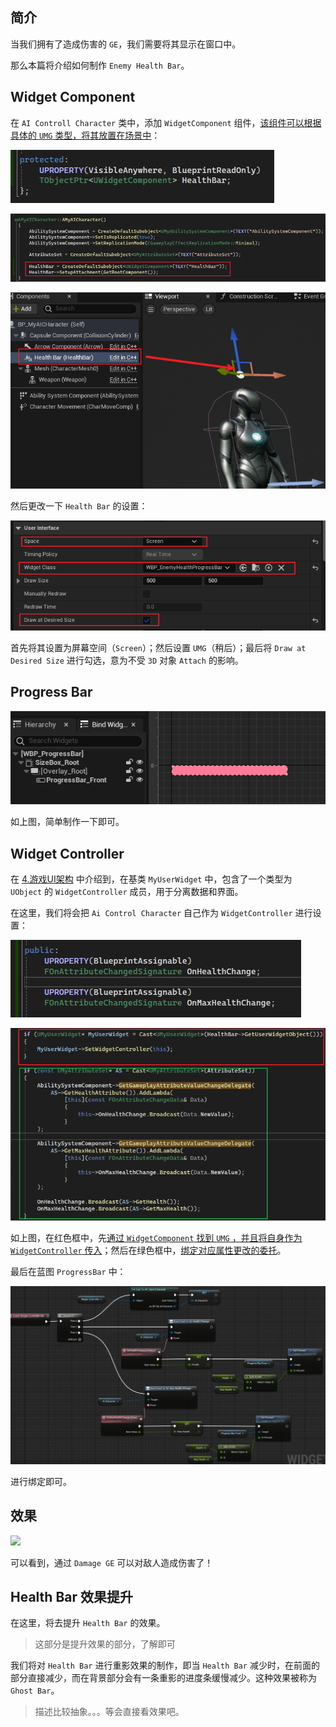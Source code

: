 ## 简介

当我们拥有了造成伤害的 `GE`，我们需要将其显示在窗口中。

那么本篇将介绍如何制作 `Enemy Health Bar`。

## Widget Component

在 `AI Controll Character` 类中，添加 `WidgetComponent` 组件，<u>该组件可以根据具体的 `UMG` 类型，将其放置在场景中</u>：

![1716888010479](image/1716888010479.png)

![1716888019332](image/1716888019332.png)

![1716888049085](image/1716888049085.png)

然后更改一下 `Health Bar` 的设置：

![1716888084340](image/1716888084340.png)

首先将其设置为屏幕空间（`Screen`）；然后设置 `UMG`（稍后）；最后将 `Draw at Desired Size` 进行勾选，意为不受 `3D` 对象 `Attach` 的影响。

## Progress Bar

![1716888307940](image/1716888307940.png)

如上图，简单制作一下即可。

## Widget Controller

在 [4.游戏UI架构](./4.游戏UI架构.md) 中介绍到，在基类 `MyUserWidget` 中，包含了一个类型为 `UObject` 的 `WidgetController` 成员，用于分离数据和界面。

在这里，我们将会把 `Ai Control Character` 自己作为 `WidgetController` 进行设置：

![1716888512774](image/1716888512774.png)

![1716888506063](image/1716888506063.png)

如上图，在红色框中，先<u>通过 `WidgetComponent` 找到 `UMG` ，并且将自身作为 `WidgetController` 传入</u>；然后在绿色框中，<u>绑定对应属性更改的委托</u>。

最后在蓝图 `ProgressBar` 中：

![1716888627004](image/1716888627004.png)

进行绑定即可。

## 效果

![](image/AbilityTask08.gif)

可以看到，通过 `Damage GE` 可以对敌人造成伤害了！

## Health Bar 效果提升

在这里，将去提升 `Health Bar` 的效果。

> 这部分是提升效果的部分，了解即可

我们将对 `Health Bar` 进行重影效果的制作，即当 `Health Bar` 减少时，在前面的部分直接减少，而在背景部分会有一条重影的进度条缓慢减少。这种效果被称为 `Ghost Bar`。

> 描述比较抽象。。。等会直接看效果吧。

